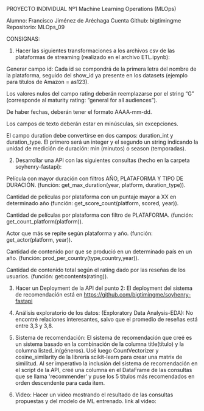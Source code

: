 
PROYECTO INDIVIDUAL Nº1
Machine Learning Operations (MLOps)

Alumno: Francisco Jiménez de Aréchaga
Cuenta Github: bigtimingme
Repositorio: MLOps_09

CONSIGNAS:

1. Hacer las siguientes transformaciones a los archivos csv de las plataformas de streaming (realizado en el archivo ETL.ipynb):

  Generar campo id: Cada id se compondrá de la primera letra del nombre de la plataforma, seguido del show_id ya presente en los datasets (ejemplo para títulos de Amazon = as123).

  Los valores nulos del campo rating deberán reemplazarse por el string “G” (corresponde al maturity rating: “general for all audiences”).

  De haber fechas, deberán tener el formato AAAA-mm-dd.

  Los campos de texto deberán estar en minúsculas, sin excepciones.

  El campo duration debe convertirse en dos campos: duration_int y duration_type. El primero será un integer y el segundo un string indicando la unidad de medición de duración: min (minutos) o season (temporadas).


2. Desarrollar una API con las siguientes consultas (hecho en la carpeta soyhenry-fastapi):

  Película con mayor duración con filtros AÑO, PLATAFORMA Y TIPO DE DURACIÓN. (función: get_max_duration(year, platform, duration_type)).

  Cantidad de películas por plataforma con un puntaje mayor a XX en determinado año (función: get_score_count(platform, scored, year)).

  Cantidad de películas por plataforma con filtro de PLATAFORMA. (función: get_count_platform(platform)).

  Actor que más se repite según plataforma y año. (función: get_actor(platform, year)).

  Cantidad de contenido por que se produció en un determinado país en un año. (función: prod_per_country(type,country,year)).

  Cantidad de contenido total según el rating dado por las reseñas de los usuarios. (función: get:contents(rating)).

3. Hacer un Deployment de la API del punto 2:
  El deployment del sistema de recomendación está en https://github.com/bigtimingme/soyhenry-fastapi

4. Análisis exploratorio de los datos: (Exploratory Data Analysis-EDA):
  No encontré relaciones interesantes, salvo que el promedio de reseñas está entre 3,3 y 3,8.

5. Sistema de recomendación:
El sistema de recomendación que creé es un sistema basado en la combinación de la columna title(título) y la columna listed_in(géneros). Usé luego CountVectorizer y cosine_similarity de la librería scikit-learn para crear una matrix de similitud.
Al ser imperativo la inclusión del sistema de recomendación en el script de la API, creé una columna en el DataFrame de las consultas que se llama 'recommender' y puse los 5 títulos más recomendados en orden descendente para cada item.

6. Video: 
  Hacer un video mostrando el resultado de las consultas propuestas y del modelo de ML entrenado.
  link al video:

